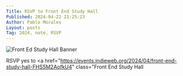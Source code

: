 ```yaml
---
Title: RSVP to Front End Study Hall
Published: 2024-04-22 21:25:23
Author: Pablo Morales
Layout: posts
Tag: 2024, note, RSVP
---
```

<img class="db w-100 mt4 mt5-ns" src="https://events.indieweb.org/storage/events/20240415-Oy0em0Fjj8CJNLy4gDYdMdiHJ1CI19.jpg" alt="Front Ed Study Hall Banner">

RSVP <span class="p-rsvp green b">yes</span> to <a href="https://events.indieweb.org/2024/04/front-end-study-hall-FHS5M2AofkU4" class="Front End Study Hall</a>
